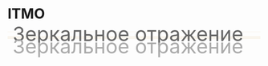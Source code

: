 # ITMO
<html>
<div class="reflect_1" style="border-top: 1px solid #f9f5ed; border-bottom: 6px solid #f9f5ed; color: rgb(102, 102, 102); font-size: 40px; line-height: 0.2em; margin: 0pt; padding: 0pt 0pt 0pt 10px;">
Зеркальное отражение</div>
<div class="reflect_2" style="border-top: 1px solid #fff; color: rgb(170, 170, 170); font-size: 40px; line-height: 0.7em; margin: 0pt; padding: 0pt 0pt 0pt 10px;">
Зеркальное отражение</div>
</html>
